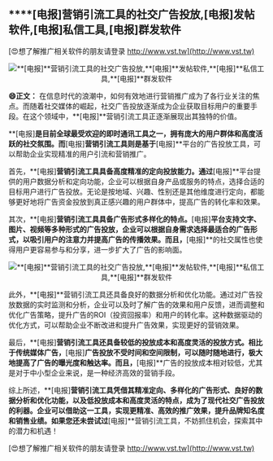 ## ****[电报]**营销引流工具的社交广告投放,**[电报]**发帖软件,**[电报]**私信工具,**[电报]**群发软件**

[😍想了解推广相关软件的朋友请登录 http://www.vst.tw](http://www.vst.tw)

 <center><img src="https://vst.tw/MP4/tuiguang/png/4.png" alt="**[电报]**营销引流工具的社交广告投放,**[电报]**发帖软件,**[电报]**私信工具,**[电报]**群发软件"></center>

**😄正文：**
在信息时代的浪潮中，如何有效地进行营销推广成为了各行业关注的焦点。而随着社交媒体的崛起，社交广告投放逐渐成为企业获取目标用户的重要手段。在这个领域中，**[电报]**营销引流工具正逐渐展现出其独特的价值。

**[电报]**是目前全球最受欢迎的即时通讯工具之一，拥有庞大的用户群体和高度活跃的社交氛围。而**[电报]**营销引流工具则是基于**[电报]**平台的广告投放工具，可以帮助企业实现精准的用户引流和营销推广。

首先，**[电报]**营销引流工具具备高度精准的定向投放能力。通过**[电报]**平台提供的用户数据分析和定向功能，企业可以根据自身产品或服务的特点，选择合适的目标用户进行广告投放。无论是按地域、兴趣、性别还是其他维度进行定向，都能够更好地将广告资金投放到真正感兴趣的用户群体中，提高广告的转化率和效果。

其次，**[电报]**营销引流工具具备广告形式多样化的特点。**[电报]**平台支持文字、图片、视频等多种形式的广告投放，企业可以根据自身需求选择最适合的广告形式，以吸引用户的注意力并提高广告的传播效果。而且，**[电报]**的社交属性也使得用户更容易参与和分享，进一步扩大了广告的影响面。

 <center><img src="https://vst.tw/MP4/tuiguang/png/8.png" alt="**[电报]**营销引流工具的社交广告投放,**[电报]**发帖软件,**[电报]**私信工具,**[电报]**群发软件"></center>

此外，**[电报]**营销引流工具还具备良好的数据分析和优化功能。通过对广告投放数据的实时监测和分析，企业可以及时了解广告的效果和用户反馈，进而调整和优化广告策略，提升广告的ROI（投资回报率）和用户的转化率。这种数据驱动的优化方式，可以帮助企业不断改进和提升广告效果，实现更好的营销效果。

最后，**[电报]**营销引流工具还具备较低的投放成本和高度灵活的投放方式。相比于传统媒体广告，**[电报]**广告投放不受时间和空间限制，可以随时随地进行，极大地提高了广告的曝光度和触达率。而且，**[电报]**广告的投放成本相对较低，尤其是对于中小型企业来说，是一种经济高效的营销手段。

综上所述，**[电报]**营销引流工具凭借其精准定向、多样化的广告形式、良好的数据分析和优化功能，以及低投放成本和高度灵活的特点，成为了现代社交广告投放的利器。企业可以借助这一工具，实现更精准、高效的推广效果，提升品牌知名度和销售业绩。如果您还未尝试过**[电报]**营销引流工具，不妨抓住机会，探索其中的潜力和机遇！

[😍想了解推广相关软件的朋友请登录 http://www.vst.tw](http://www.vst.tw)



